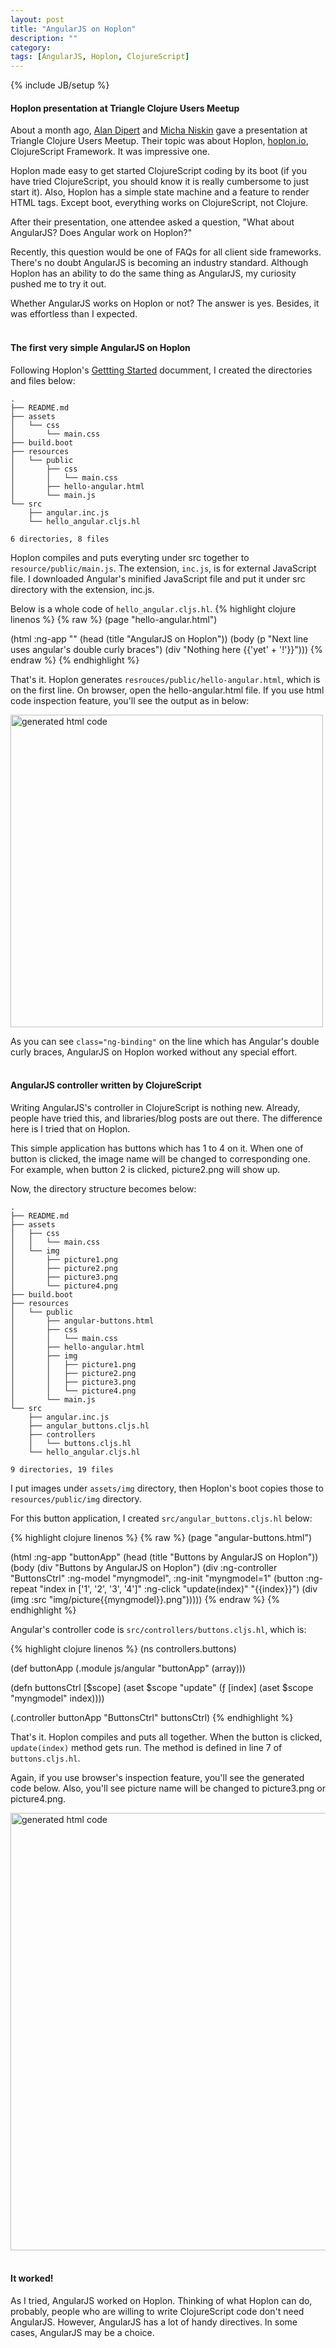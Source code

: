 ```yaml
---
layout: post
title: "AngularJS on Hoplon"
description: ""
category: 
tags: [AngularJS, Hoplon, ClojureScript]
---
```

{% include JB/setup %}

#### Hoplon presentation at Triangle Clojure Users Meetup

About a month ago, [Alan Dipert](https://github.com/alandipert) and [Micha Niskin](https://github.com/micha) gave a presentation at Triangle Clojure Users Meetup.
Their topic was about Hoplon, [hoplon.io](hoplon.io), ClojureScript Framework.
It was impressive one.

Hoplon made easy to get started ClojureScript coding by its boot 
(if you have tried ClojureScript, you should know it is really cumbersome to just start it).
Also, Hoplon has a simple state machine and a feature to render HTML tags.
Except boot, everything works on ClojureScript, not Clojure.

After their presentation, one attendee asked a question, "What about AngularJS? Does Angular work on Hoplon?"

<!--more-->

Recently, this question would be one of FAQs for all client side frameworks.
There's no doubt AngularJS is becoming an industry standard.
Although Hoplon has an ability to do the same thing as AngularJS,
my curiosity pushed me to try it out.

Whether AngularJS works on Hoplon or not?
The answer is yes.
Besides, it was effortless than I expected.
<br/><br/>

#### The first very simple AngularJS on Hoplon

Following Hoplon's [Gettting Started](http://hoplon.io/#/getting-started/) documment,
I created the directories and files below:

    .
    ├── README.md
    ├── assets
    │   └── css
    │       └── main.css
    ├── build.boot
    ├── resources
    │   └── public
    │       ├── css
    │       │   └── main.css
    │       ├── hello-angular.html
    │       └── main.js
    └── src
        ├── angular.inc.js
        └── hello_angular.cljs.hl

    6 directories, 8 files

Hoplon compiles and puts everyting under src together to `resource/public/main.js`.
The extension, `inc.js`, is for external JavaScript file.
I downloaded Angular's minified JavaScript file and put it under src directory with the extension, inc.js.

Below is a whole code of `hello_angular.cljs.hl`.
{% highlight clojure linenos %}
{% raw %}
(page "hello-angular.html")

(html :ng-app ""
      (head
       (title "AngularJS on Hoplon"))
      (body
       (p "Next line uses angular's double curly braces")
       (div "Nothing here {{'yet' + '!'}}")))
{% endraw %}
{% endhighlight %}

That's it. Hoplon generates `resrouces/public/hello-angular.html`, which is on the first line.
On browser, open the hello-angular.html file.
If you use html code inspection feature, you'll see the output as in below:

<img width="500" src="{{ site.url }}/assets/images/hello-angular-html.png" alt="generated html code">

As you can see `class="ng-binding"` on the line which has Angular's double curly braces,
AngularJS on Hoplon worked without any special effort.
<br/><br/>

#### AngularJS controller written by ClojureScript

Writing AngularJS's controller in ClojureScript is nothing new.
Already, people have tried this, and libraries/blog posts are out there.
The difference here is I tried that on Hoplon.

This simple application has buttons which has 1 to 4 on it.
When one of button is clicked, the image name will be changed to corresponding one.
For example, when button 2 is clicked, picture2.png will show up.

Now, the directory structure becomes below:

    .
    ├── README.md
    ├── assets
    │   ├── css
    │   │   └── main.css
    │   └── img
    │       ├── picture1.png
    │       ├── picture2.png
    │       ├── picture3.png
    │       └── picture4.png
    ├── build.boot
    ├── resources
    │   └── public
    │       ├── angular-buttons.html
    │       ├── css
    │       │   └── main.css
    │       ├── hello-angular.html
    │       ├── img
    │       │   ├── picture1.png
    │       │   ├── picture2.png
    │       │   ├── picture3.png
    │       │   └── picture4.png
    │       └── main.js
    └── src
        ├── angular.inc.js
        ├── angular_buttons.cljs.hl
        ├── controllers
        │   └── buttons.cljs.hl
        └── hello_angular.cljs.hl

    9 directories, 19 files

I put images under `assets/img` directory, then Hoplon's boot copies those to `resources/public/img` directory.

For this button application, I created `src/angular_buttons.cljs.hl` below:

{% highlight clojure linenos %}
{% raw %}
(page "angular-buttons.html")

(html :ng-app "buttonApp"
      (head
       (title "Buttons by AngularJS on Hoplon"))
      (body
       (div "Buttons by AngularJS on Hoplon")
       (div :ng-controller "ButtonsCtrl" :ng-model "myngmodel", :ng-init "myngmodel=1"
            (button :ng-repeat "index in ['1', '2', '3', '4']" :ng-click "update(index)" "{{index}}")
            (div (img :src "img/picture{{myngmodel}}.png")))))
{% endraw %}
{% endhighlight %}

Angular's controller code is `src/controllers/buttons.cljs.hl`, which is:

{% highlight clojure linenos %}
(ns controllers.buttons)

(def buttonApp
  (.module js/angular "buttonApp" (array)))

(defn buttonsCtrl [$scope]
  (aset $scope "update" (ƒ [index] (aset $scope "myngmodel" index))))

(.controller buttonApp "ButtonsCtrl" buttonsCtrl)
{% endhighlight %}

That's it. Hoplon compiles and puts all together.
When the button is clicked, `update(index)` method gets run.
The method is defined in line 7 of `buttons.cljs.hl`.

Again, if you use browser's inspection feature, you'll see the generated code below.
Also, you'll see picture name will be changed to picture3.png or picture4.png.

<img width="700" src="{{ site.url }}/assets/images/angular-buttons-html.png" alt="generated html code">
<br/><br/>

#### It worked!

As I tried, AngularJS worked on Hoplon.
Thinking of what Hoplon can do, probably, people who are willing to write ClojureScript code
don't need AngularJS.
However, AngularJS has a lot of handy directives.
In some cases, AngularJS may be a choice.
<br/><br/>